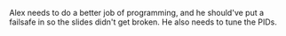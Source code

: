 Alex needs to do a better job of programming, and he should've put a failsafe in so the slides didn't get broken.  He also needs to tune the PIDs.